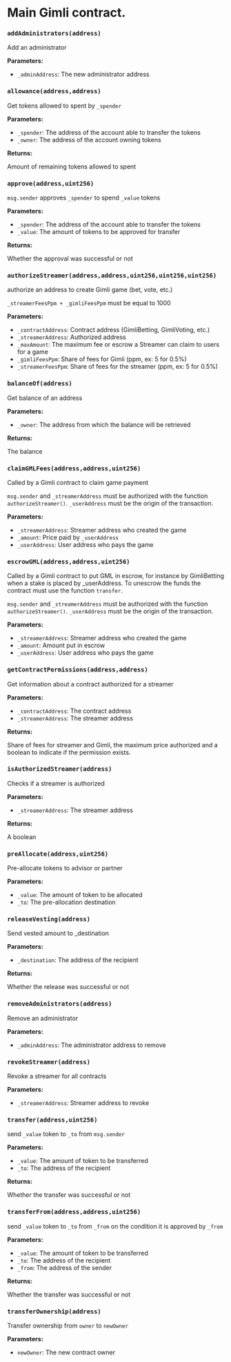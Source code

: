 # Main Gimli contract.

### `addAdministrators(address)`

Add an administrator

**Parameters:**

  - `_adminAddress`: The new administrator address

### `allowance(address,address)`

Get tokens allowed to spent by `_spender`

**Parameters:**

  - `_spender`: The address of the account able to transfer the tokens
  - `_owner`: The address of the account owning tokens

**Returns:**

Amount of remaining tokens allowed to spent

### `approve(address,uint256)`

`msg.sender` approves `_spender` to spend `_value` tokens

**Parameters:**

  - `_spender`: The address of the account able to transfer the tokens
  - `_value`: The amount of tokens to be approved for transfer

**Returns:**

Whether the approval was successful or not

### `authorizeStreamer(address,address,uint256,uint256,uint256)`

authorize an address to create Gimli game (bet, vote, etc.)

`_streamerFeesPpm + _gimliFeesPpm` must be equal to 1000

**Parameters:**

  - `_contractAddress`: Contract address (GimliBetting, GimliVoting, etc.)
  - `_streamerAddress`: Authorized address
  - `_maxAmount`: The maximum fee or escrow a Streamer can claim to users for a game
  - `_gimliFeesPpm`: Share of fees for Gimli (ppm, ex: 5 for 0.5%)
  - `_streamerFeesPpm`: Share of fees for the streamer (ppm, ex: 5 for 0.5%)

### `balanceOf(address)`

Get balance of an address

**Parameters:**

  - `_owner`: The address from which the balance will be retrieved

**Returns:**

The balance

### `claimGMLFees(address,address,uint256)`

Called by a Gimli contract to claim game payment

`msg.sender` and `_streamerAddress` must be authorized with the function `authorizeStreamer()`. `_userAddress` must be the origin of the transaction.

**Parameters:**

  - `_streamerAddress`: Streamer address who created the game
  - `_amount`: Price paid by `_userAddress`
  - `_userAddress`: User address who pays the game

### `escrowGML(address,address,uint256)`

Called by a Gimli contract to put GML in escrow, for instance by GimliBetting when a stake is placed by _userAddress. To unescrow the funds the contract must use the function `transfer`.

`msg.sender` and `_streamerAddress` must be authorized with the function `authorizeStreamer()`. `_userAddress` must be the origin of the transaction.

**Parameters:**

  - `_streamerAddress`: Streamer address who created the game
  - `_amount`: Amount put in escrow
  - `_userAddress`: User address who pays the game

### `getContractPermissions(address,address)`

Get information about a contract authorized for a streamer

**Parameters:**

  - `_contractAddress`: The contract address
  - `_streamerAddress`: The streamer address

**Returns:**

Share of fees for streamer and Gimli, the maximum price authorized and a boolean to indicate if the permission exists.

### `isAuthorizedStreamer(address)`

Checks if a streamer is authorized

**Parameters:**

  - `_streamerAddress`: The streamer address

**Returns:**

A boolean

### `preAllocate(address,uint256)`

Pre-allocate tokens to advisor or partner

**Parameters:**

  - `_value`: The amount of token to be allocated
  - `_to`: The pre-allocation destination

### `releaseVesting(address)`

Send vested amount to _destination

**Parameters:**

  - `_destination`: The address of the recipient

**Returns:**

Whether the release was successful or not

### `removeAdministrators(address)`

Remove an administrator

**Parameters:**

  - `_adminAddress`: The administrator address to remove

### `revokeStreamer(address)`

Revoke a streamer for all contracts

**Parameters:**

  - `_streamerAddress`: Streamer address to revoke

### `transfer(address,uint256)`

send `_value` token to `_to` from `msg.sender`

**Parameters:**

  - `_value`: The amount of token to be transferred
  - `_to`: The address of the recipient

**Returns:**

Whether the transfer was successful or not

### `transferFrom(address,address,uint256)`

send `_value` token to `_to` from `_from` on the condition it is approved by `_from`

**Parameters:**

  - `_value`: The amount of token to be transferred
  - `_to`: The address of the recipient
  - `_from`: The address of the sender

**Returns:**

Whether the transfer was successful or not

### `transferOwnership(address)`

Transfer ownership from `owner` to `newOwner`

**Parameters:**

  - `newOwner`: The new contract owner

